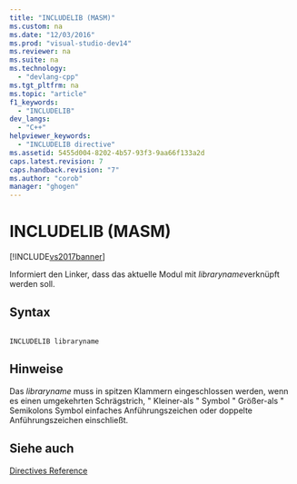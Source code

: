 ```yaml
---
title: "INCLUDELIB (MASM)"
ms.custom: na
ms.date: "12/03/2016"
ms.prod: "visual-studio-dev14"
ms.reviewer: na
ms.suite: na
ms.technology: 
  - "devlang-cpp"
ms.tgt_pltfrm: na
ms.topic: "article"
f1_keywords: 
  - "INCLUDELIB"
dev_langs: 
  - "C++"
helpviewer_keywords: 
  - "INCLUDELIB directive"
ms.assetid: 5455d004-8202-4b57-93f3-9aa66f133a2d
caps.latest.revision: 7
caps.handback.revision: "7"
ms.author: "corob"
manager: "ghogen"
---
```

# INCLUDELIB (MASM)
[!INCLUDE[vs2017banner](../../assembler/inline/includes/vs2017banner.md)]

Informiert den Linker, dass das aktuelle Modul mit *libraryname*verknüpft werden soll.  
  
## Syntax  
  
```  
  
INCLUDELIB libraryname  
```  
  
## Hinweise  
 Das *libraryname* muss in spitzen Klammern eingeschlossen werden, wenn es einen umgekehrten Schrägstrich, " Kleiner\-als " Symbol " Größer\-als " Semikolons Symbol einfaches Anführungszeichen oder doppelte Anführungszeichen einschließt.  
  
## Siehe auch  
 [Directives Reference](../../assembler/masm/directives-reference.md)